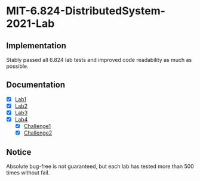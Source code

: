 # MIT-6.824-DistributedSystem-2021-Lab

## Implementation

Stably passed all 6.824 lab tests and improved code readability as much as possible.

## Documentation
- [x] [Lab1](docs/lab1.md)
- [x] [Lab2](docs/lab2.md)
- [x] [Lab3](docs/lab3.md)
- [x] [Lab4](docs/lab4.md)
    - [x] [Challenge1](docs/lab4.md)
    - [x] [Challenge2](docs/lab4.md)

## Notice
Absolute bug-free is not guaranteed, but each lab has tested more than 500 times without fail.

